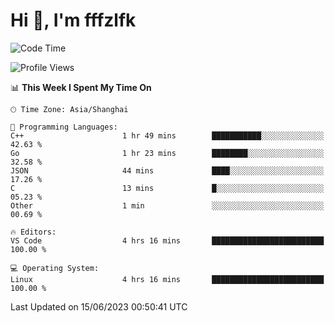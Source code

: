 # Hi 👋, I'm fffzlfk

<!--START_SECTION:waka-->
![Code Time](http://img.shields.io/badge/Code%20Time-227%20hrs%2049%20mins-blue)

![Profile Views](http://img.shields.io/badge/Profile%20Views-0-blue)

📊 **This Week I Spent My Time On** 

```text
🕑︎ Time Zone: Asia/Shanghai

💬 Programming Languages: 
C++                      1 hr 49 mins        ███████████░░░░░░░░░░░░░░   42.63 % 
Go                       1 hr 23 mins        ████████░░░░░░░░░░░░░░░░░   32.58 % 
JSON                     44 mins             ████░░░░░░░░░░░░░░░░░░░░░   17.26 % 
C                        13 mins             █░░░░░░░░░░░░░░░░░░░░░░░░   05.23 % 
Other                    1 min               ░░░░░░░░░░░░░░░░░░░░░░░░░   00.69 % 

🔥 Editors: 
VS Code                  4 hrs 16 mins       █████████████████████████   100.00 % 

💻 Operating System: 
Linux                    4 hrs 16 mins       █████████████████████████   100.00 % 
```


 Last Updated on 15/06/2023 00:50:41 UTC
<!--END_SECTION:waka-->
